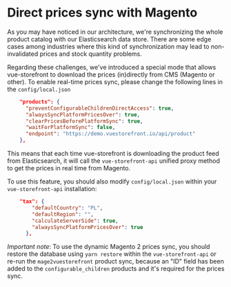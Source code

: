 # Direct prices sync with Magento

As you may have noticed in our architecture, we're synchronizing the whole product catalog with our Elasticsearch data store. There are some edge cases among industries where this kind of synchronization may lead to non-invalidated prices and stock quantity problems.

Regarding these challenges, we've introduced a special mode that allows vue-storefront to download the prices (in)directly from CMS (Magento or other).
To enable real-time prices sync, please change the following lines in the `config/local.json`

```json
    "products": {
      "preventConfigurableChildrenDirectAccess": true,
      "alwaysSyncPlatformPricesOver": true,
      "clearPricesBeforePlatformSync": true,
      "waitForPlatformSync": false,
      "endpoint": "https://demo.vuestorefront.io/api/product"
    },
```

This means that each time vue-storefront is downloading the product feed from Elasticsearch, it will call the `vue-storefront-api` unified proxy method to get the prices in real time from Magento.

To use this feature, you should also modify `config/local.json` within your `vue-storefront-api` installation:

```json
	"tax": {
		"defaultCountry": "PL",
		"defaultRegion": "",
		"calculateServerSide": true,
		"alwaysSyncPlatformPricesOver": true
	  },
```

_Important note_: To use the dynamic Magento 2 prices sync, you should restore the database using `yarn restore` within the `vue-storefront-api` or re-run the `mage2vuestorefront` product sync, because an "ID" field has been added to the `configurable_children` products and it's required for the prices sync.

